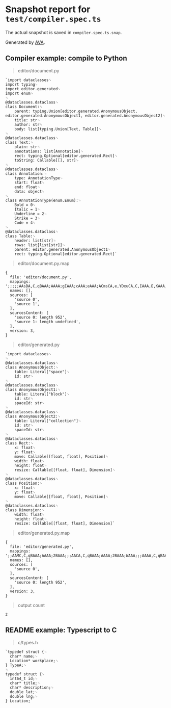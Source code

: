 # Snapshot report for `test/compiler.spec.ts`

The actual snapshot is saved in `compiler.spec.ts.snap`.

Generated by [AVA](https://avajs.dev).

## Compiler example: compile to Python

> editor/document.py

    `import dataclasses␊
    import typing␊
    import editor.generated␊
    import enum␊
    ␊
    @dataclasses.dataclass␊
    class Document:␊
        parent: typing.Union[editor.generated.AnonymousObject, editor.generated.AnonymousObject1, editor.generated.AnonymousObject2]␊
        title: str␊
        author: str␊
        body: list[typing.Union[Text, Table]]␊
    ␊
    @dataclasses.dataclass␊
    class Text:␊
        plain: str␊
        annotations: list[Annotation]␊
        rect: typing.Optional[editor.generated.Rect]␊
        toString: Callable[[], str]␊
    ␊
    @dataclasses.dataclass␊
    class Annotation:␊
        type: AnnotationType␊
        start: float␊
        end: float␊
        data: object␊
    ␊
    class AnnotationType(enum.Enum):␊
        Bold = 0␊
        Italic = 1␊
        Underline = 2␊
        Strike = 3␊
        Code = 4␊
    ␊
    @dataclasses.dataclass␊
    class Table:␊
        header: list[str]␊
        rows: list[list[str]]␊
        parent: editor.generated.AnonymousObject1␊
        rect: typing.Optional[editor.generated.Rect]`

> editor/document.py.map

    {
      file: 'editor/document.py',
      mappings: ';;;;;AAsDA,C,qBAAA;AAAA;gIAAA;cAAA;eAAA;ACmsCA,e,YDxuCA,C,IAAA,E,KAAA,CCwuCA,C;;AD/tCA,C,qBAAA;AAAA;cAAA;AC+tCA,sB,UAAA,CD/tCA;gDAAA;AAIC,2B,GAAA,C;;AAGD,C,qBAAA;AAAA;AAxBA,U,cAwBA;gBAAA;cAAA;;;AAxBA,qB,SAAA;AACC,YADD;AAEC,cAFD;AAGC,iBAHD;AAIC,cAJD;AAKC,Y;;AAKD,C,qBAAA;AAAA;ACsuCA,iB,GAAA,CDtuCA;ACsuCA,oB,GAAA,EDtuCA;AAZC,Y,iCAYD',
      names: [],
      sources: [
        'source 0',
        'source 1',
      ],
      sourcesContent: [
        'source 0: length 952',
        'source 1: length undefined',
      ],
      version: 3,
    }

> editor/generated.py

    `import dataclasses␊
    ␊
    @dataclasses.dataclass␊
    class AnonymousObject:␊
        table: Literal["space"]␊
        id: str␊
    ␊
    @dataclasses.dataclass␊
    class AnonymousObject1:␊
        table: Literal["block"]␊
        id: str␊
        spaceId: str␊
    ␊
    @dataclasses.dataclass␊
    class AnonymousObject2:␊
        table: Literal["collection"]␊
        id: str␊
        spaceId: str␊
    ␊
    @dataclasses.dataclass␊
    class Rect:␊
        x: float␊
        y: float␊
        move: Callable[[float, float], Position]␊
        width: float␊
        height: float␊
        resize: Callable[[float, float], Dimension]␊
    ␊
    @dataclasses.dataclass␊
    class Position:␊
        x: float␊
        y: float␊
        move: Callable[[float, float], Position]␊
    ␊
    @dataclasses.dataclass␊
    class Dimension:␊
        width: float␊
        height: float␊
        resize: Callable[[float, float], Dimension]`

> editor/generated.py.map

    {
      file: 'editor/generated.py',
      mappings: ';;AAMC,C,qBAAA;AAAA;2BAAA;;;AACA,C,qBAAA;AAAA;2BAAA;WAAA;;;AAAA,C,qBAAA;AAAA;gCAAA;WAAA;;;AA6CD,C,qBAAA;AAAA;YAAA;YAAA;AATC,oB,KAAA,E,KAAA,G,QAAA,CASD;gBAAA;iBAAA;AAHC,sB,KAAA,E,KAAA,G,SAAA,C;;AATD,C,qBAAA;AAAA;YAAA;YAAA;AAGC,oB,KAAA,E,KAAA,G,QAAA,C;;AAGD,C,qBAAA;AAAA;gBAAA;iBAAA;AAGC,sB,KAAA,E,KAAA,G,SAAA',
      names: [],
      sources: [
        'source 0',
      ],
      sourcesContent: [
        'source 0: length 952',
      ],
      version: 3,
    }

> output count

    2

## README example: Typescript to C

> c/types.h

    `typedef struct {␊
      char* name;␊
      Location* workplace;␊
    } TypeA;␊
    ␊
    typedef struct {␊
      int64_t id;␊
      char* title;␊
      char* description;␊
      double lat;␊
      double lng;␊
    } Location;`
